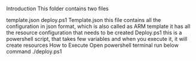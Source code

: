 Introduction
This folder contains two files

template.json
deploy.ps1
Template.json
this file contains all the configuration in json format, which is also called as ARM template
it has all the resource configuration that needs to be created
Deploy.ps1
this is a powershell script, that takes few variables and when you execute it, it will create resources
How to Execute
Open powershell terminal
run below command
./deploy.ps1
